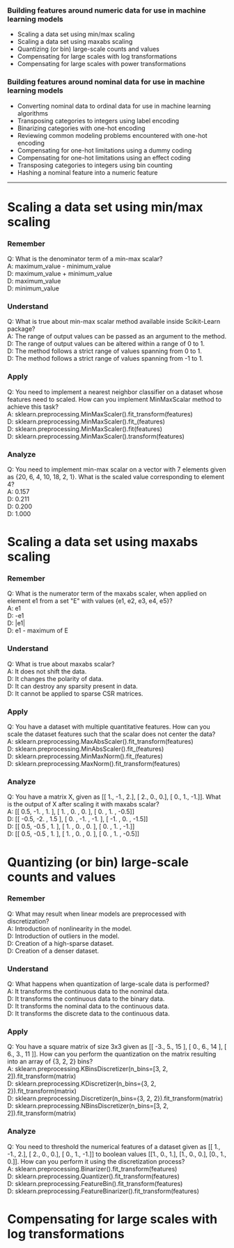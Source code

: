 ### Building features around numeric data for use in machine learning models
* Scaling a data set using min/max scaling
* Scaling a data set using maxabs scaling
* Quantizing (or bin) large-scale counts and values
* Compensating for large scales with log transformations
* Compensating for large scales with power transformations

### Building features around nominal data for use in machine learning models
* Converting nominal data to ordinal data for use in machine learning algorithms
* Transposing categories to integers using label encoding
* Binarizing categories with one-hot encoding
* Reviewing common modeling problems encountered with one-hot encoding
* Compensating for one-hot limitations using a dummy coding
* Compensating for one-hot limitations using an effect coding
* Transposing categories to integers using bin counting
* Hashing a nominal feature into a numeric feature

---

# Scaling a data set using min/max scaling

### Remember
Q: What is the denominator term of a min-max scalar?  
A: maximum_value - minimum_value  
D: maximum_value + minimum_value  
D: maximum_value  
D: minimum_value  

### Understand
Q: What is true about min-max scalar method available inside Scikit-Learn package?  
A: The range of output values can be passed as an argument to the method.  
D: The range of output values can be altered within a range of 0 to 1.  
D: The method follows a strict range of values spanning from 0 to 1.  
D: The method follows a strict range of values spanning from -1 to 1.  

### Apply
Q: You need to implement a nearest neighbor classifier on a dataset whose features need to scaled. How can you implement MinMaxScalar method to achieve this task?  
A: sklearn.preprocessing.MinMaxScaler().fit_transform(features)  
D: sklearn.preprocessing.MinMaxScaler().fit_(features)  
D: sklearn.preprocessing.MinMaxScaler().fit(features)  
D: sklearn.preprocessing.MinMaxScaler().transform(features)  

### Analyze
Q: You need to implement min-max scalar on a vector with 7 elements given as {20, 6, 4, 10, 18, 2, 1}. What is the scaled value corresponding to element 4?  
A: 0.157  
D: 0.211  
D: 0.200  
D: 1.000  

# Scaling a data set using maxabs scaling

### Remember
Q: What is the numerator term of the maxabs scaler, when applied on element e1 from a set "E" with values {e1, e2, e3, e4, e5}?  
A: e1  
D: -e1  
D: |e1|  
D: e1 - maximum of E  

### Understand
Q: What is true about maxabs scalar?  
A: It does not shift the data.  
D: It changes the polarity of data.  
D: It can destroy any sparsity present in data.  
D: It cannot be applied to sparse CSR matrices.  

### Apply
Q: You have a dataset with multiple quantitative features. How can you scale the dataset features such that the scalar does not center the data?  
A: sklearn.preprocessing.MaxAbsScaler().fit_transform(features)  
D: sklearn.preprocessing.MinAbsScaler().fit_(features)  
D: sklearn.preprocessing.MinMaxNorm().fit_(features)  
D: sklearn.preprocessing.MaxNorm().fit_transform(features)  

### Analyze
Q: You have a matrix X, given as [[ 1., -1.,  2.], [ 2.,  0.,  0.], [ 0.,  1., -1.]]. What is the output of X after scaling it with maxabs scalar?  
A: [[ 0.5, -1. ,  1. ], [ 1. ,  0. ,  0. ], [ 0. ,  1. , -0.5]]  
D: [[ -0.5, -2. ,  1.5 ], [ 0. ,  -1. ,  -1. ], [ -1. ,  0. , -1.5]]  
D: [[ 0.5, -0.5 ,  1. ], [ 1. ,  0. ,  0. ], [ 0. ,  1. , -1.]]  
D: [[ 0.5, -0.5 ,  1. ], [ 1. ,  0. ,  0. ], [ 0. ,  1. , -0.5]]  

# Quantizing (or bin) large-scale counts and values  

### Remember
Q: What may result when linear models are preprocessed with discretization?  
A: Introduction of nonlinearity in the model.  
D: Introduction of outliers in the model.  
D: Creation of a high-sparse dataset.  
D: Creation of a denser dataset.  

### Understand
Q: What happens when quantization of large-scale data is performed?  
A: It transforms the continuous data to the nominal data.  
D: It transforms the continuous data to the binary data.  
D: It transforms the nominal data to the continuous data.  
D: It transforms the discrete data to the continuous data.  

### Apply
Q: You have a square matrix of size 3x3 given as [[ -3., 5., 15 ], [  0., 6., 14 ], [  6., 3., 11 ]]. How can you perform the quantization on the matrix resulting into an array of {3, 2, 2} bins?  
A: sklearn.preprocessing.KBinsDiscretizer(n_bins=[3, 2, 2]).fit_transform(matrix)  
D: sklearn.preprocessing.KDiscretizer(n_bins={3, 2, 2}).fit_transform(matrix)  
D: sklearn.preprocessing.Discretizer(n_bins={3, 2, 2}).fit_transform(matrix)  
D: sklearn.preprocessing.NBinsDiscretizer(n_bins=[3, 2, 2]).fit_transform(matrix)  

### Analyze
Q: You need to threshold the numerical features of a dataset given as [[ 1., -1.,  2.], [ 2.,  0.,  0.], [ 0.,  1., -1.]] to boolean values [[1., 0., 1.], [1., 0., 0.], [0., 1., 0.]]. How can you perform it using the discretization process?  
A: sklearn.preprocessing.Binarizer().fit_transform(features)  
D: sklearn.preprocessing.Quantizer().fit_transform(features)  
D: sklearn.preprocessing.FeatureBin().fit_transform(features)  
D: sklearn.preprocessing.FeatureBinarizer().fit_transform(features)  

# Compensating for large scales with log transformations











